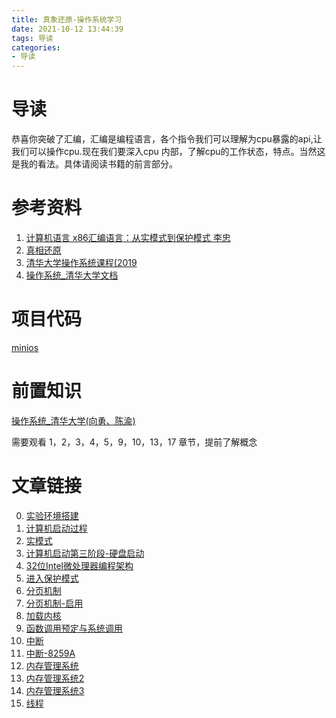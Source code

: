 ```yaml
---
title: 真象还原-操作系统学习
date: 2021-10-12 13:44:39
tags: 导读
categories:
- 导读
---
```

# 导读
恭喜你突破了汇编，汇编是编程语言，各个指令我们可以理解为cpu暴露的api,让我们可以操作cpu.现在我们要深入cpu 内部，了解cpu的工作状态，特点。当然这是我的看法。具体请阅读书籍的前言部分。

# 参考资料
1. [计算机语言 x86汇编语言：从实模式到保护模式 李忠](https://item.jd.com/12938897.html)
2. [真相还原](https://item.jd.com/11890433.html)
3. [清华大学操作系统课程(2019](https://github.com/chyyuu/os_course_info)
5. [操作系统\_清华大学文档](https://objectkuan.gitbooks.io/ucore-docs/lab0/lab0_1_goals.html)
<!-- 6. [网易云课堂选的操作系统课实验的代码及相关记录 ](https://github.com/Wangzhike/HIT-Linux-0.11) -->

# 项目代码

[minios](https://github.com/iSAM2016/minios)

# 前置知识
[操作系统\_清华大学(向勇、陈渝)](https://www.xuetangx.com/course/thu08091002729/5883981?channel=search_result) 

需要观看 1，2，3，4，5，9，10，13，17 章节，提前了解概念

# 文章链接

0. [实验环境搭建](https://isam2016.cn/2021/10/11/x86/%E5%AE%9E%E9%AA%8C%E7%8E%AF%E5%A2%83%E6%90%AD%E5%BB%BA/)
1. [计算机启动过程](https://isam2016.cn/2021/10/12/x86/%E8%AE%A1%E7%AE%97%E6%9C%BA%E5%90%AF%E5%8A%A8%E8%BF%87%E7%A8%8B/)
2. [实模式](https://isam2016.cn/2021/10/13/x86/%E5%AE%9E%E6%A8%A1%E5%BC%8F/)
3. [计算机启动第三阶段-硬盘启动](https://isam2016.cn/2021/10/13/x86/%E8%AE%A1%E7%AE%97%E6%9C%BA%E5%90%AF%E5%8A%A8%E7%AC%AC%E4%B8%89%E9%98%B6%E6%AE%B5-%E7%A1%AC%E7%9B%98%E5%90%AF%E5%8A%A8/)
4. [32位Intel微处理器编程架构](https://isam2016.cn/2021/10/14/x86/32%E4%BD%8DIntel%E5%BE%AE%E5%A4%84%E7%90%86%E5%99%A8%E7%BC%96%E7%A8%8B%E6%9E%B6%E6%9E%84/)
5. [进入保护模式](https://isam2016.cn/2021/10/14/x86/%E8%BF%9B%E5%85%A5%E4%BF%9D%E6%8A%A4%E6%A8%A1%E5%BC%8F/)
6. [分页机制](https://isam2016.cn/2021/10/17/x86/%E5%88%86%E9%A1%B5%E6%9C%BA%E5%88%B6/)
7. [分页机制-启用](https://isam2016.cn/2021/10/17/x86/%E5%88%86%E9%A1%B5%E6%9C%BA%E5%88%B6%E5%90%AF%E7%94%A8/)
8. [加载内核](https://isam2016.cn/2021/10/18/x86/%E5%8A%A0%E8%BD%BD%E5%86%85%E6%A0%B8/)
9. [函数调用预定与系统调用](https://isam2016.cn/2021/10/19/x86/%E5%87%BD%E6%95%B0%E8%B0%83%E7%94%A8%E9%A2%84%E5%AE%9A%E4%B8%8E%E7%B3%BB%E7%BB%9F%E8%B0%83%E7%94%A8/)
10. [中断](https://isam2016.cn/2021/11/19/x86/%E4%B8%AD%E6%96%AD/)
11. [中断-8259A](https://isam2016.cn/2022/01/09/x86/%E4%B8%AD%E6%96%AD-8259A/)
12. [内存管理系统](https://isam2016.cn/2021/12/20/x86/%E5%86%85%E5%AD%98%E7%AE%A1%E7%90%86%E7%B3%BB%E7%BB%9F/)
13. [内存管理系统2](https://isam2016.cn/2022/01/21/x86/%E5%86%85%E5%AD%98%E7%AE%A1%E7%90%86%E7%B3%BB%E7%BB%9F2/)
14. [内存管理系统3](https://isam2016.cn/2022/01/25/x86/%E5%86%85%E5%AD%98%E7%AE%A1%E7%90%86%E7%B3%BB%E7%BB%9F3/)
15. [线程](https://isam2016.cn/2022/01/26/x86/%E7%BA%BF%E7%A8%8B/)
